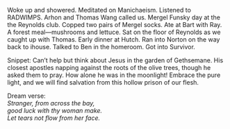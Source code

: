 Woke up and showered. Meditated on Manichaeism. Listened to RADWIMPS. Arhon and Thomas Wang called us. Mergel Funsky day at the the Reynolds club. Copped two pairs of Mergel socks. Ate at Bart with Ray. A forest meal—mushrooms and lettuce. Sat on the floor of Reynolds as we caught up with Thomas. Early dinner at Hutch. Ran into Norton on the way back to ihouse. Talked to Ben in the homeroom. Got into Survivor.

Snippet: Can’t help but think about Jesus in the garden of Gethsemane. His closest apostles napping against the roots of the olive trees, though he asked them to pray. How alone he was in the moonlight\! Embrace the pure light, and we will find salvation from this hollow prison of our flesh. 

Dream verse:   
*Stranger, from across the bay,*  
*good luck with thy woman make.*  
*Let tears not flow from her face.*
